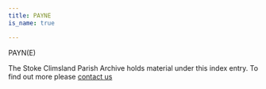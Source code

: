 ```yaml
---
title: PAYNE
is_name: true

---
```


PAYN(E)


The Stoke Climsland Parish Archive holds material under this index entry. To find out more please [contact us](/contact/)
